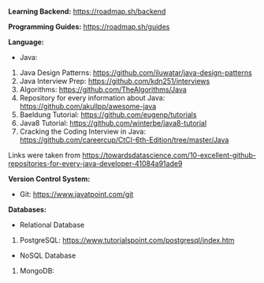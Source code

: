 **Learning Backend:** https://roadmap.sh/backend

**Programming Guides:** https://roadmap.sh/guides

**Language:** 
* Java: 
1. Java Design Patterns: https://github.com/iluwatar/java-design-patterns
2. Java Interview Prep: https://github.com/kdn251/interviews
3. Algorithms: https://github.com/TheAlgorithms/Java
4. Repository for every information about Java: https://github.com/akullpp/awesome-java
5. Baeldung Tutorial: https://github.com/eugenp/tutorials
6. Java8 Tutorial: https://github.com/winterbe/java8-tutorial
7. Cracking the Coding Interview in Java: https://github.com/careercup/CtCI-6th-Edition/tree/master/Java

Links were taken from https://towardsdatascience.com/10-excellent-github-repositories-for-every-java-developer-41084a91ade9

**Version Control System:** 
* Git: https://www.javatpoint.com/git

**Databases:**
* Relational Database
1. PostgreSQL: https://www.tutorialspoint.com/postgresql/index.htm
* NoSQL Database
1. MongoDB: 

